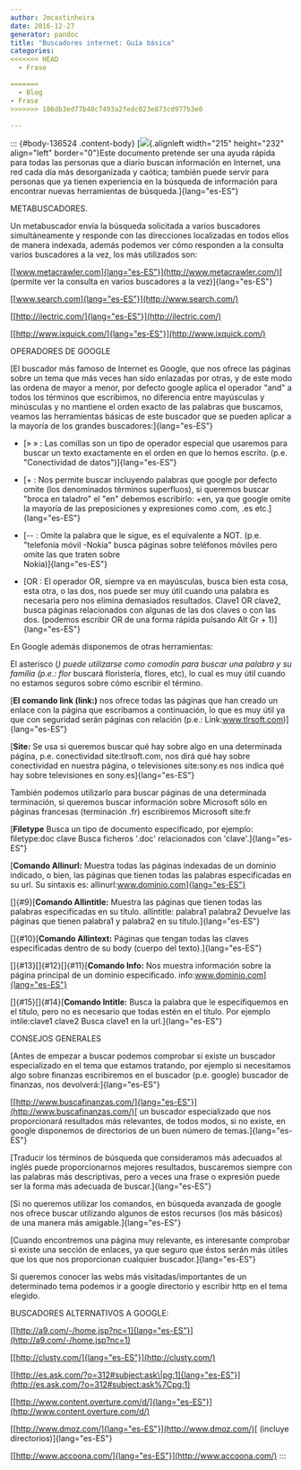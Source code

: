 ```yaml
---
author: Jmcastinheira
date: 2016-12-27
generator: pandoc
title: "Buscadores internet: Guía básica"
categories:
<<<<<<< HEAD
  - Frase

=======
  - Blog
- Frase
>>>>>>> 186db3ed77b40c7493a2fedc023e873cd977b3e0

---
```




::: {#body-136524 .content-body}
[![](http://www.cosassencillas.com/docs/assets/images/2007/12/BuscarinformacinmediantelaWeb2.0_A2B6/busquedas.gif){.alignleft
width="215" height="232" align="left" border="0"}Este documento pretende
ser una ayuda rápida para todas las personas que a diario buscan
información en Internet, una red cada día más desorganizada y caótica;
también puede servir para personas que ya tienen experiencia en la
búsqueda de información para encontrar nuevas herramientas de
búsqueda.]{lang="es-ES"}

METABUSCADORES.

Un metabuscador envía la búsqueda solicitada a varios buscadores
simultáneamente y responde con las direcciones localizadas en todos
ellos de manera indexada, además podemos ver cómo responden a la
consulta varios buscadores a la vez, los más utilizados son:

[[www.metacrawler.com]{lang="es-ES"}](http://www.metacrawler.com/)[
(permite ver la consulta en varios buscadores a la vez)]{lang="es-ES"}

[[www.search.com]{lang="es-ES"}](http://www.search.com/)

[[http://ilectric.com/]{lang="es-ES"}](http://ilectric.com/)

[[http://www.ixquick.com/]{lang="es-ES"}](http://www.ixquick.com/)

OPERADORES DE GOOGLE

[El buscador más famoso de Internet es Google, que nos ofrece las
páginas sobre un tema que más veces han sido enlazadas por otras, y de
este modo las ordena de mayor a menor, por defecto google aplica el
operador "and" a todos los términos que escribimos, no diferencia entre
mayúsculas y minúsculas y no mantiene el orden exacto de las palabras
que buscamos, veamos las herramientas básicas de este buscador que se
pueden aplicar a la mayoría de los grandes buscadores:]{lang="es-ES"}

-   [» » : Las comillas son un tipo de operador especial que usaremos
    para buscar un texto exactamente en el orden en que lo hemos
    escrito. (p.e. "Conectividad de datos")]{lang="es-ES"}

-   [+ : Nos permite buscar incluyendo palabras que google por defecto
    omite (los denominados términos superfluos), si queremos buscar
    "broca en taladro" el "en" debemos escribirlo: +en, ya que google
    omite la mayoría de las preposiciones y expresiones como .com, .es
    etc.]{lang="es-ES"}

  -   [-- : Omite la palabra que le sigue, es el equivalente a NOT. (p.e.
    "telefonía móvil -Nokia" busca páginas sobre teléfonos móviles pero
    omite las que traten sobre\
    Nokia)]{lang="es-ES"}

  -   [OR : El operador OR, siempre va en mayúsculas, busca bien esta
    cosa, esta otra, o las dos, nos puede ser muy útil cuando una
    palabra es necesaria pero nos elimina demasiados resultados. Clave1
    OR clave2, busca páginas relacionados con algunas de las dos claves
    o con las dos. (podemos escribir OR de una forma rápida pulsando Alt
    Gr + 1)]{lang="es-ES"}

En Google además disponemos de otras herramientas:

El asterisco (*) puede utilizarse como comodín para buscar una palabra y
su familia (p.e.: flor* buscará floristería, flores, etc), lo cual es
muy útil cuando no estamos seguros sobre cómo escribir el término.

[**El comando link (link:)** nos ofrece todas las páginas que han creado
un enlace con la página que escribamos a continuación, lo que es muy
útil ya que con seguridad serán páginas con relación (p.e.:
Link:www.tlrsoft.com)]{lang="es-ES"}

[**Site:** Se usa si queremos buscar qué hay sobre algo en una
determinada página, p.e. conectividad site:tlrsoft.com, nos dirá qué hay
sobre conectividad en nuestra página, o televisiones site:sony.es nos
indica qué hay sobre televisiones en sony.es]{lang="es-ES"}

También podemos utilizarlo para buscar páginas de una determinada
terminación, si queremos buscar información sobre Microsoft sólo en
páginas francesas (terminación .fr) escribiremos Microsoft site:fr

[**Filetype** Busca un tipo de documento especificado, por ejemplo:
filetype:doc clave Busca ficheros '.doc' relacionados con
'clave'.]{lang="es-ES"}

[**Comando Allinurl:** Muestra todas las páginas indexadas de un dominio
indicado, o bien, las páginas que tienen todas las palabras
especificadas en su url. Su sintaxis es:
allinurl:www.dominio.com]{lang="es-ES"}

[]{#9}[**Comando Allintitle:** Muestra las páginas que tienen todas las
palabras especificadas en su título. allintitle: palabra1 palabra2
Devuelve las páginas que tienen palabra1 y palabra2 en su
título.]{lang="es-ES"}

[]{#10}[**Comando Allintext:** Páginas que tengan todas las claves
especificadas dentro de su body (cuerpo del texto).]{lang="es-ES"}

[]{#13}[]{#12}[]{#11}[**Comando Info:** Nos muestra información sobre la
página principal de un dominio especificado.
info:www.dominio.com]{lang="es-ES"}

[]{#15}[]{#14}[**Comando Intitle:** Busca la palabra que le
especifiquemos en el título, pero no es necesario que todas estén en el
título. Por ejemplo intile:clave1 clave2 Busca clave1 en la
url.]{lang="es-ES"}

CONSEJOS GENERALES

[Antes de empezar a buscar podemos comprobar si existe un buscador
especializado en el tema que estamos tratando, por ejemplo si
necesitamos algo sobre finanzas escribiremos en el buscador (p.e.
google) buscador de finanzas, nos devolverá:]{lang="es-ES"}

[[http://www.buscafinanzas.com/]{lang="es-ES"}](http://www.buscafinanzas.com/)[
un buscador especializado que nos proporcionará resultados más
relevantes, de todos modos, si no existe, en google disponemos de
directorios de un buen número de temas.]{lang="es-ES"}

[Traducir los términos de búsqueda que consideramos más adecuados al
inglés puede proporcionarnos mejores resultados, buscaremos siempre con
las palabras más descriptivas, pero a veces una frase o expresión puede
ser la forma más adecuada de buscar.]{lang="es-ES"}

[Si no queremos utilizar los comandos, en búsqueda avanzada de google
nos ofrece buscar utilizando algunos de estos recursos (los más básicos)
de una manera más amigable.]{lang="es-ES"}

[Cuando encontremos una página muy relevante, es interesante comprobar
si existe una sección de enlaces, ya que seguro que éstos serán más
útiles que los que nos proporcionan cualquier buscador.]{lang="es-ES"}

Si queremos conocer las webs más visitadas/importantes de un determinado
tema podemos ir a google directorio y escribir http en el tema elegido.

BUSCADORES ALTERNATIVOS A GOOGLE:

[[http://a9.com/-/home.jsp?nc=1]{lang="es-ES"}](http://a9.com/-/home.jsp?nc=1)

[[http://clusty.com/]{lang="es-ES"}](http://clusty.com/)

[[http://es.ask.com/?o=312#subject:ask\|pg:1]{lang="es-ES"}](http://es.ask.com/?o=312#subject:ask%7Cpg:1)

[[http://www.content.overture.com/d/]{lang="es-ES"}](http://www.content.overture.com/d/)

[[http://www.dmoz.com/]{lang="es-ES"}](http://www.dmoz.com/)[ (incluye
directorios)]{lang="es-ES"}

[[http://www.accoona.com/]{lang="es-ES"}](http://www.accoona.com/)
:::
